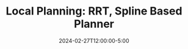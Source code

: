 ---
type: lecture
date: 2024-02-27T12:00:00-5:00
title: "Local Planning: RRT, Spline Based Planner"
tldr: "Obstacle avoidance using sampling based planners"
thumbnail: /static_files/presentations/lec12.png
hide_from_announcments: true
links: 
    - url: https://google.com
      name: codes
    - url: https://slides.google.com
      name: slides
---